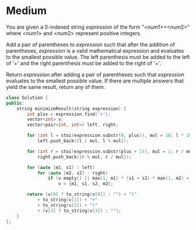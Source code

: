 # Medium

You are given a 0-indexed string $expression$ of the form "\<$num1$>$+$\<$num2$>" where \<$num1$> and \<$num2$> represent positive integers.

Add a pair of parentheses to $expression$ such that after the addition of parentheses, $expression$ is a valid mathematical expression and evaluates to the smallest possible value. The left parenthesis must be added to the left of '$+$' and the right parenthesis must be added to the right of '$+$'.

Return $expression$ after adding a pair of parentheses such that $expression$ evaluates to the smallest possible value. If there are multiple answers that yield the same result, return any of them.

```cpp
class Solution {
public:
    string minimizeResult(string expression) {
        int plus = expression.find('+');
        vector<int> v;
        vector<pair<int, int>> left, right;

        for (int l = stoi(expression.substr(0, plus)), mul = 10; l * 10 >= mul; mul *= 10)
            left.push_back({l / mul, l % mul});

        for (int r = stoi(expression.substr(plus + 1)), mul = 1; r / mul > 0; mul *= 10)
            right.push_back({r % mul, r / mul});

        for (auto [m1, s1] : left)
            for (auto [m2, s2] : right)
                if (v.empty() || max(1, m1) * (s1 + s2) * max(1, m2) < max(1, v[0]) * (v[1] + v[2]) * max(1, v[3]))
                    v = {m1, s1, s2, m2};

        return (v[0] ? to_string(v[0]) : "") + "("
            + to_string(v[1]) + "+"
            + to_string(v[2]) + ")"
            + (v[3] ? to_string(v[3]) : "");
    }
};
```

